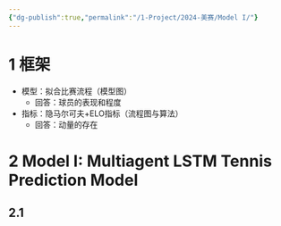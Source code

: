 ```yaml
---
{"dg-publish":true,"permalink":"/1-Project/2024-美赛/Model I/"}
---
```


# 1 框架
- 模型：拟合比赛流程（模型图）
	- 回答：球员的表现和程度
- 指标：隐马尔可夫+ELO指标（流程图与算法）
	- 回答：动量的存在
# 2 Model I: Multiagent LSTM Tennis Prediction Model
## 2.1 